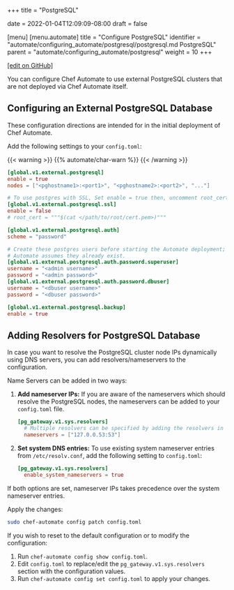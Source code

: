 +++
title = "PostgreSQL"

date = 2022-01-04T12:09:09-08:00
draft = false

[menu]
  [menu.automate]
    title = "Configure PostgreSQL"
    identifier = "automate/configuring_automate/postgresql/postgresql.md PostgreSQL"
    parent = "automate/configuring_automate/postgresql"
    weight = 10
+++

[\[edit on GitHub\]](https://github.com/chef/automate/blob/main/components/docs-chef-io/content/automate/postgresql.md)

You can configure Chef Automate to use external PostgreSQL clusters that are not deployed via Chef Automate itself.

## Configuring an External PostgreSQL Database

These configuration directions are intended for in the initial deployment of Chef Automate.

Add the following settings to your `config.toml`:

{{< warning >}}
{{% automate/char-warn %}}
{{< /warning >}}


```toml
[global.v1.external.postgresql]
enable = true
nodes = ["<pghostname1>:<port1>", "<pghostname2>:<port2>", "..."]

# To use postgres with SSL, Set enable = true then, uncomment root_cert and fill out the certificate value. 
[global.v1.external.postgresql.ssl]
enable = false
# root_cert = """$(cat </path/to/root/cert.pem>)"""

[global.v1.external.postgresql.auth]
scheme = "password"

# Create these postgres users before starting the Automate deployment;
# Automate assumes they already exist.
[global.v1.external.postgresql.auth.password.superuser]
username = "<admin username>"
password = "<admin password>"
[global.v1.external.postgresql.auth.password.dbuser]
username = "<dbuser username>"
password = "<dbuser password>"

[global.v1.external.postgresql.backup]
enable = true
```

## Adding Resolvers for PostgreSQL Database

In case you want to resolve the PostgreSQL cluster node IPs dynamically using DNS servers, you can add resolvers/nameservers to the configuration.

Name Servers can be added in two ways:

1. **Add nameserver IPs:** If you are aware of the nameservers which should resolve the PostgreSQL nodes, the nameservers can be added to your `config.toml` file.

    ```toml
    [pg_gateway.v1.sys.resolvers]
      # Multiple resolvers can be specified by adding the resolvers in the list.
      nameservers = ["127.0.0.53:53"]
    ```

1. **Set system DNS entries:** To use existing system nameserver entries from `/etc/resolv.conf`, add the following setting to `config.toml`:

    ```toml
    [pg_gateway.v1.sys.resolvers]
      enable_system_nameservers = true
    ```

If both options are set, nameserver IPs takes precedence over the system nameserver entries.

Apply the changes:

```bash
sudo chef-automate config patch config.toml
````

If you wish to reset to the default configuration or to modify the configuration:

1. Run `chef-automate config show config.toml`.
1. Edit `config.toml` to replace/edit the `pg_gateway.v1.sys.resolvers` section with the configuration values.
1. Run `chef-automate config set config.toml` to apply your changes.
